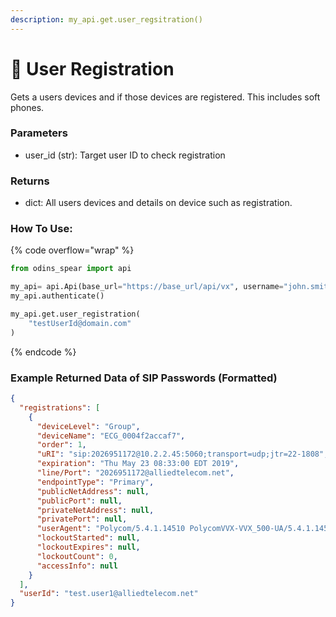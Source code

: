 ```yaml
---
description: my_api.get.user_regsitration()
---
```


# 💚 User Registration

Gets a users devices and if those devices are registered. This includes soft phones.

### Parameters&#x20;

* user\_id (str): Target user ID to check registration

### Returns

* dict: All users devices and details on device such as registration.

### How To Use:

{% code overflow="wrap" %}
```python
from odins_spear import api

my_api= api.Api(base_url="https://base_url/api/vx", username="john.smith", password="ODIN_INSTANCE_1")
my_api.authenticate()

my_api.get.user_registration(
    "testUserId@domain.com"
)
```
{% endcode %}

### Example Returned Data of SIP Passwords (Formatted)

```json
{
  "registrations": [
    {
      "deviceLevel": "Group",
      "deviceName": "ECG_0004f2accaf7",
      "order": 1,
      "uRI": "sip:2026951172@10.2.2.45:5060;transport=udp;jtr=22-1808",
      "expiration": "Thu May 23 08:33:00 EDT 2019",
      "line/Port": "2026951172@alliedtelecom.net",
      "endpointType": "Primary",
      "publicNetAddress": null,
      "publicPort": null,
      "privateNetAddress": null,
      "privatePort": null,
      "userAgent": "Polycom/5.4.1.14510 PolycomVVX-VVX_500-UA/5.4.1.14510",
      "lockoutStarted": null,
      "lockoutExpires": null,
      "lockoutCount": 0,
      "accessInfo": null
    }
  ],
  "userId": "test.user1@alliedtelecom.net"
}
```
